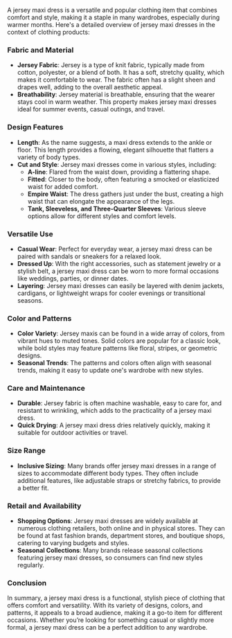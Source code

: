 A jersey maxi dress is a versatile and popular clothing item that combines comfort and style, making it a staple in many wardrobes, especially during warmer months. Here's a detailed overview of jersey maxi dresses in the context of clothing products:

### Fabric and Material

- **Jersey Fabric**: Jersey is a type of knit fabric, typically made from cotton, polyester, or a blend of both. It has a soft, stretchy quality, which makes it comfortable to wear. The fabric often has a slight sheen and drapes well, adding to the overall aesthetic appeal.
- **Breathability**: Jersey material is breathable, ensuring that the wearer stays cool in warm weather. This property makes jersey maxi dresses ideal for summer events, casual outings, and travel.

### Design Features

- **Length**: As the name suggests, a maxi dress extends to the ankle or floor. This length provides a flowing, elegant silhouette that flatters a variety of body types.
- **Cut and Style**: Jersey maxi dresses come in various styles, including:
  - **A-line**: Flared from the waist down, providing a flattering shape.
  - **Fitted**: Closer to the body, often featuring a smocked or elasticized waist for added comfort.
  - **Empire Waist**: The dress gathers just under the bust, creating a high waist that can elongate the appearance of the legs.
  - **Tank, Sleeveless, and Three-Quarter Sleeves**: Various sleeve options allow for different styles and comfort levels.
  
### Versatile Use

- **Casual Wear**: Perfect for everyday wear, a jersey maxi dress can be paired with sandals or sneakers for a relaxed look.
- **Dressed Up**: With the right accessories, such as statement jewelry or a stylish belt, a jersey maxi dress can be worn to more formal occasions like weddings, parties, or dinner dates.
- **Layering**: Jersey maxi dresses can easily be layered with denim jackets, cardigans, or lightweight wraps for cooler evenings or transitional seasons.

### Color and Patterns

- **Color Variety**: Jersey maxis can be found in a wide array of colors, from vibrant hues to muted tones. Solid colors are popular for a classic look, while bold styles may feature patterns like floral, stripes, or geometric designs.
- **Seasonal Trends**: The patterns and colors often align with seasonal trends, making it easy to update one's wardrobe with new styles.

### Care and Maintenance

- **Durable**: Jersey fabric is often machine washable, easy to care for, and resistant to wrinkling, which adds to the practicality of a jersey maxi dress.
- **Quick Drying**: A jersey maxi dress dries relatively quickly, making it suitable for outdoor activities or travel.

### Size Range

- **Inclusive Sizing**: Many brands offer jersey maxi dresses in a range of sizes to accommodate different body types. They often include additional features, like adjustable straps or stretchy fabrics, to provide a better fit.

### Retail and Availability

- **Shopping Options**: Jersey maxi dresses are widely available at numerous clothing retailers, both online and in physical stores. They can be found at fast fashion brands, department stores, and boutique shops, catering to varying budgets and styles.
- **Seasonal Collections**: Many brands release seasonal collections featuring jersey maxi dresses, so consumers can find new styles regularly.

### Conclusion

In summary, a jersey maxi dress is a functional, stylish piece of clothing that offers comfort and versatility. With its variety of designs, colors, and patterns, it appeals to a broad audience, making it a go-to item for different occasions. Whether you’re looking for something casual or slightly more formal, a jersey maxi dress can be a perfect addition to any wardrobe.